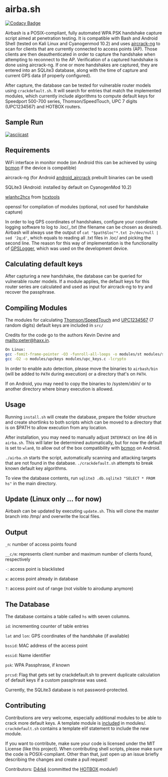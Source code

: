 # airba.sh

[![Codacy Badge](https://api.codacy.com/project/badge/Grade/6edeb433a77c47a5b7a670906fd06006)](https://app.codacy.com/app/tehw0lf/airbash?utm_source=github.com&utm_medium=referral&utm_content=tehw0lf/airbash&utm_campaign=Badge_Grade_Dashboard)

Airbash is a POSIX-compliant, fully automated WPA PSK handshake capture script aimed at penetration testing.
It is compatible with Bash and Android Shell (tested on Kali Linux and Cyanogenmod 10.2) and uses [aircrack-ng](https://aircrack-ng.org) to scan for clients that are currently connected to access points (AP).
Those clients are then deauthenticated in order to capture the handshake when attempting to reconnect to the AP.
Verification of a captured handshake is done using aircrack-ng. If one or more handshakes are captured, they are entered into an SQLite3 database, along with the time of capture and current GPS data (if properly configured).

After capture, the database can be tested for vulnerable router models using `crackdefault.sh`.
It will search for entries that match the implemented modules, which currently include algorithms to compute default keys for
Speedport 500-700 series, Thomson/SpeedTouch, UPC 7 digits (UPC1234567) and HOTBOX routers.

## Sample Run

[![asciicast](https://asciinema.org/a/pIfGjdsqaNoINE5w0ItvfYK2i.svg)](https://asciinema.org/a/pIfGjdsqaNoINE5w0ItvfYK2i)

## Requirements

WiFi interface in monitor mode (on Android this can be achieved by using [bcmon](https://code.google.com/archive/p/bcmon/) if the device is compatible)

aircrack-ng (for Android [android_aircrack](https://github.com/kriswebdev/android_aircrack) prebuilt binaries can be used)

SQLite3 (Android: installed by default on CyanogenMod 10.2)

[wlanhc2hcx](https://github.com/ZerBea/hcxtools/blob/master/wlanhc2hcx.c) from [hcxtools](https://github.com/ZerBea/hcxtools)

openssl for compilation of modules (optional, not used for handshake capture)

In order to log GPS coordinates of handshakes, configure your coordinate logging software to log to .loc/\_.txt (the filename can be chosen as desired). Airbash will always use the output of `cat "$path$loc"*.txt 2>/dev/null | sed '2q;d'`, which equals to reading all .txt files in .loc/ and picking the second line. The reason for this way of implementation is the functionality of [GPSLogger](https://play.google.com/store/apps/details?id=com.mendhak.gpslogger&hl=en), which was used on the development device.

## Calculating default keys

After capturing a new handshake, the database can be queried for vulnerable router models. If a module applies,
the default keys for this router series are calculated and used as input for aircrack-ng to try and recover
the passphrase.

## Compiling Modules

The modules for calculating [Thomson/SpeedTouch](https://packetstormsecurity.com/files/84788/STKeys-Thomson-WPA-Key-Recovery-Tool-1.0.html) and [UPC1234567](https://haxx.in/) (7 random digits) default keys are included in `src/`

Credits for the code go to the authors Kevin Devine and <mailto:peter@haxx.in>.

```bash
On Linux:
gcc -fomit-frame-pointer -O3 -funroll-all-loops -o modules/st modules/stkeys.c -lcrypto
gcc -O2 -o modules/upckeys modules/upc_keys.c -lcrypto
```

In order to enable auto detection, please move the binaries to `airbash/bin` (will be added to `PATH` during execution) or a directory that's on `PATH`.

If on Android, you may need to copy the binaries to /system/xbin/ or to another directory where binary execution is allowed.

## Usage

Running `install.sh` will create the database, prepare the folder structure and create shortlinks to both scripts which can be moved to a directory that is on \$PATH to allow execution from any location.

After installation, you may need to manually adjust `INTERFACE` on line 46 in `airba.sh`. This will later be determined automatically, but for now the default is set to `wlan0`, to allow out of the box compatibility with [bcmon](https://code.google.com/archive/p/bcmon/) on Android.

`./airba.sh` starts the script, automatically scanning and attacking targets that are not found in the database.
`./crackdefault.sh` attempts to break known default key algorithms.

To view the database contents, run `sqlite3 .db.sqlite3 "SELECT * FROM hs"` in the main directory.

## Update (Linux only ... for now)

Airbash can be updated by executing `update.sh`. This will clone the master branch into /tmp/ and overwrite the local files.

## Output

`_n`: number of access points found

`__c/m`: represents client number and maximum number of clients found, respectively

`-`: access point is blacklisted

`x`: access point already in database

`?`: access point out of range (not visible to airodump anymore)

## The Database

The database contains a table called `hs` with seven columns.

`id`: incrementing counter of table entries

`lat` and `lon`: GPS coordinates of the handshake (if available)

`bssid`: MAC address of the access point

`essid`: Name identifier

`psk`: WPA Passphrase, if known

`prcsd`: Flag that gets set by crackdefault.sh to prevent duplicate calculation of default keys if a custom passphrase was used.

Currently, the SQLite3 database is not password-protected.

## Contributing

Contributions are very welcome, especially additional modules to be able to crack more default keys. A template module is [included](https://github.com/tehw0lf/airbash/blob/master/modules/template.sh) in modules/. `crackdefault.sh` contains a template elif statement to include the new module.

If you want to contribute, make sure your code is licensed under the MIT License (like this project).
When contributing shell scripts, please make sure the code is POSIX-compliant.
Other than that, just open up an issue briefly describing the changes and create a pull request!

Contributors:
[D4rk4](https://github.com/D4rk4/) (committed the [HOTBOX](https://github.com/tehw0lf/airbash/blob/master/modules/hotbox.sh) module!)
